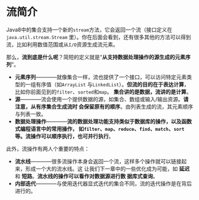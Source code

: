 流简介
================================================================================
Java8中的集合支持一个新的`stream`方法，它会返回一个流（接口定义在`java.util.stream.Stream`
里）。你在后面会看到，还有很多其他的方法可以得到流，比如利用数值范围或从`I/O`资源生成流元素。

那么，**流到底是什么呢**？简短的定义就是“**从支持数据处理操作的源生成的元素序列**”。
+ **元素序列**————就像集合一样，流也提供了一个接口，可以访问特定元素类型的一组有序值（如`ArrayList`
与`LinkedList`）。**但流的目的在于表达计算**，比如你前面见到的`filter`、`sorted`和`map`。
**集合讲的是数据，流讲的是计算**。
+ **源**————流会使用一个提供数据的源，如集合、数组或输入/输出资源。**请注意，从有序集合生成流时
会保留原有的顺序**。由列表生成的流，其元素顺序与列表一致。
+ **数据处理操作**————**流的数据处理功能支持类似于数据库的操作，以及函数式编程语言中的常用操作，
如`filter`、`map`、`reduce`、`find`、`match`、`sort`等。流操作可以顺序执行，也可并行执行**。

此外，流操作有两人个重要的特点：
+ **流水线**————很多流操作本身会返回一个流，这样多个操作就可以链接起来，形成一个大的流水线。这
让我们下一章中的一些优化成为可能，如 **延迟** 和 **短路**。**流水线的操作可以看作对数据源进行数
据库式查询**。
+ **内部迭代**————与使用迭代器显式迭代的集合不同，流的迭代操作是在背后进行的。
